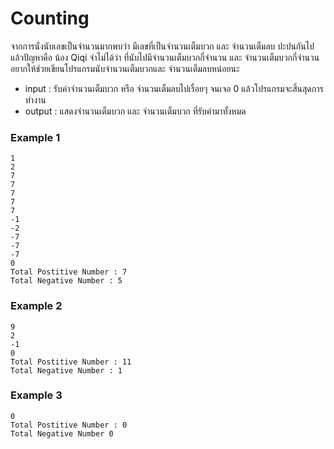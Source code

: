 # Counting

จากการนั่งนับเลขเป็นจำนวนมากพบว่า มีเลขที่เป็นจำนวนเต็มบวก และ จำนวนเต็มลบ ปะปนกันไป แล้วปัญหาคือ น้อง Qiqi จำไม่ได้ว่า ที่นับไปมีจำนวนเต็มบวกกี่จำนวน และ จำนวนเต็มบวกกี่จำนวน อยากให้ช่วยเขียนโปรแกรมนับจำนวนเต็มบวกและ จำนวนเต็มลบหน่อยนะ 

- input : รับค่าจำนวนเต็มบวก หรือ จำนวนเต็มลบไปเรื่อยๆ จนเจอ 0 แล้วโปรแกรมจะสิ้นสุดการทำงาน
- output : แสดงจำนวนเต็มบวก และ จำนวนเต็มบวก ที่รับค่ามาทั้งหมด

### Example 1

```
1
2
7
7
7
7
7
-1
-2
-7
-7
-7
0
Total Postitive Number : 7
Total Negative Number : 5
```

### Example 2
```
9
2
-1
0
Total Postitive Number : 11
Total Negative Number : 1
```

### Example 3
```
0
Total Postitive Number : 0
Total Negative Number 0
```